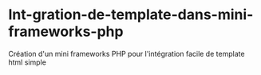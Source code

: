 # Int-gration-de-template-dans-mini-frameworks-php

Création d'un mini frameworks PHP pour l'intégration facile de template html simple
